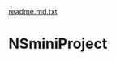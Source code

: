 [readme.md.txt](https://github.com/AnchalSheemar/NSminiProject/files/7147184/readme.md.txt)
# NSminiProject
